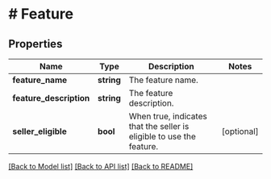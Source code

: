 # # Feature

## Properties

Name | Type | Description | Notes
------------ | ------------- | ------------- | -------------
**feature_name** | **string** | The feature name. |
**feature_description** | **string** | The feature description. |
**seller_eligible** | **bool** | When true, indicates that the seller is eligible to use the feature. | [optional]

[[Back to Model list]](../../README.md#models) [[Back to API list]](../../README.md#endpoints) [[Back to README]](../../README.md)
